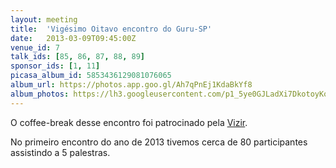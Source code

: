 ```yaml
---
layout: meeting
title:  'Vigésimo Oitavo encontro do Guru-SP'
date:   2013-03-09T09:45:00Z
venue_id: 7
talk_ids: [85, 86, 87, 88, 89]
sponsor_ids: [1, 11]
picasa_album_id: 5853436129081076065
album_url: https://photos.app.goo.gl/Ah7qPnEj1KdaBkYf8
album_photos: https://lh3.googleusercontent.com/p1_5ye0GJLadXi7DkotoyKop-8ZfI4WUyZDeAawiQzhOubj5dILc_R3kC28wPek7_QF1JuNEZGfoe0E4EcXIFSf5o6DELD2UBT3my6z05hmggcutiKItGWzVKBRCIbyHZgfnk6uB6yWaYO3CNEXIjL9aW6iW-PDeklorGLxJ6lO4KSSrrK8x156ov4WXgVmKxNpsX5-hFak3INFICsnlqMI78DAo5MXaUif4wFtpnBY2vwSqRkhR04br0zCHdr4gk-cjcXRgPA9xt6isjxJwEIRDYfY_p9DPrWJcqlHrL1GMdWbdRc_3_uvA-8oeVTVbG3IriaGTwdD-8fPR-bBQhaQH2LDplAJwhRQKiqbymhKiu8YqSAkJvKJL373OTSqEKzQKGFRSQpggPIwEAXDfXHqxX9nz3nnsjRv_xKCdgE1LToTLSJEMV6IdKAAEpK6fzhXHwRTOQZE9BUFzBe9BiYjx0yFD5X-XEUoBKjbOWdoMctlAs2qHwi3zz6HM4lTsXmdLoKp-ICJuyh9IZdYsjxg3wYBuL-Ab66UWn_t7763gMoT04az2aKdnpv0nhlsbRaR9zqlkVz6o4jJhLKNKScXE2ozuxIkzLVweymL71eFDaCEkYJBlAOdgCHGIar30JoGElugHD21YfUJ5f1TI_ReAe0FkXRixI_R1RcbLYvRZkERDzYBa9vKGFTmSVw3JSQCagGpCIl8fwEf1Cg
---
```


<p> O coffee-break desse encontro foi patrocinado pela
  <a href="http://www.vizir.com.br">Vizir</a>.
</p>
<p>
	No primeiro encontro do ano de 2013 tivemos cerca de 80 participantes assistindo a 5 palestras.
</p>

